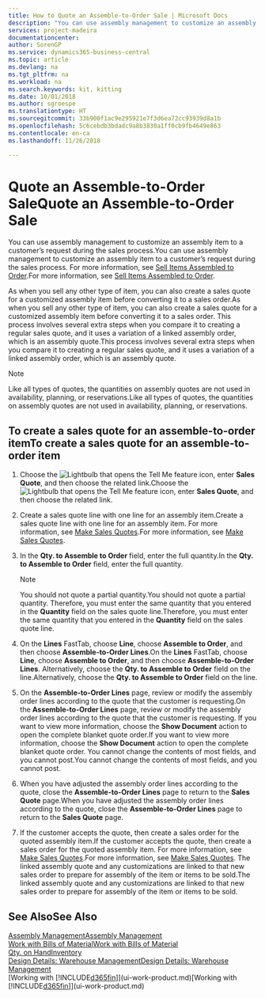 ```yaml
---
title: How to Quote an Assemble-to-Order Sale | Microsoft Docs
description: "You can use assembly management to customize an assembly item to a customer’s request during the sales process."
services: project-madeira
documentationcenter: 
author: SorenGP
ms.service: dynamics365-business-central
ms.topic: article
ms.devlang: na
ms.tgt_pltfrm: na
ms.workload: na
ms.search.keywords: kit, kitting
ms.date: 10/01/2018
ms.author: sgroespe
ms.translationtype: HT
ms.sourcegitcommit: 33b900f1ac9e295921e7f3d6ea72cc93939d8a1b
ms.openlocfilehash: 5c6cebdb3bdadc9a8b3830a1ff0cb9fb4649e863
ms.contentlocale: en-ca
ms.lasthandoff: 11/26/2018

---
```

# <a name="quote-an-assemble-to-order-sale"></a><span data-ttu-id="eafa1-103">Quote an Assemble-to-Order Sale</span><span class="sxs-lookup"><span data-stu-id="eafa1-103">Quote an Assemble-to-Order Sale</span></span>
<span data-ttu-id="eafa1-104">You can use assembly management to customize an assembly item to a customer’s request during the sales process.</span><span class="sxs-lookup"><span data-stu-id="eafa1-104">You can use assembly management to customize an assembly item to a customer’s request during the sales process.</span></span> <span data-ttu-id="eafa1-105">For more information, see [Sell Items Assembled to Order](assembly-how-to-sell-items-assembled-to-order.md).</span><span class="sxs-lookup"><span data-stu-id="eafa1-105">For more information, see [Sell Items Assembled to Order](assembly-how-to-sell-items-assembled-to-order.md).</span></span>  

<span data-ttu-id="eafa1-106">As when you sell any other type of item, you can also create a sales quote for a customized assembly item before converting it to a sales order.</span><span class="sxs-lookup"><span data-stu-id="eafa1-106">As when you sell any other type of item, you can also create a sales quote for a customized assembly item before converting it to a sales order.</span></span> <span data-ttu-id="eafa1-107">This process involves several extra steps when you compare it to creating a regular sales quote, and it uses a variation of a linked assembly order, which is an assembly quote.</span><span class="sxs-lookup"><span data-stu-id="eafa1-107">This process involves several extra steps when you compare it to creating a regular sales quote, and it uses a variation of a linked assembly order, which is an assembly quote.</span></span>

> [!NOTE]  
>  <span data-ttu-id="eafa1-108">Like all types of quotes, the quantities on assembly quotes are not used in availability, planning, or reservations.</span><span class="sxs-lookup"><span data-stu-id="eafa1-108">Like all types of quotes, the quantities on assembly quotes are not used in availability, planning, or reservations.</span></span>  

## <a name="to-create-a-sales-quote-for-an-assemble-to-order-item"></a><span data-ttu-id="eafa1-109">To create a sales quote for an assemble-to-order item</span><span class="sxs-lookup"><span data-stu-id="eafa1-109">To create a sales quote for an assemble-to-order item</span></span>  
1.  <span data-ttu-id="eafa1-110">Choose the ![Lightbulb that opens the Tell Me feature](media/ui-search/search_small.png "Tell me what you want to do") icon, enter **Sales Quote**, and then choose the related link.</span><span class="sxs-lookup"><span data-stu-id="eafa1-110">Choose the ![Lightbulb that opens the Tell Me feature](media/ui-search/search_small.png "Tell me what you want to do") icon, enter **Sales Quote**, and then choose the related link.</span></span>  
2.  <span data-ttu-id="eafa1-111">Create a sales quote line with one line for an assembly item.</span><span class="sxs-lookup"><span data-stu-id="eafa1-111">Create a sales quote line with one line for an assembly item.</span></span> <span data-ttu-id="eafa1-112">For more information, see [Make Sales Quotes](sales-how-make-offers.md).</span><span class="sxs-lookup"><span data-stu-id="eafa1-112">For more information, see [Make Sales Quotes](sales-how-make-offers.md).</span></span>  
3.  <span data-ttu-id="eafa1-113">In the **Qty. to Assemble to Order** field, enter the full quantity.</span><span class="sxs-lookup"><span data-stu-id="eafa1-113">In the **Qty. to Assemble to Order** field, enter the full quantity.</span></span>

    > [!NOTE]  
    >  <span data-ttu-id="eafa1-114">You should not quote a partial quantity.</span><span class="sxs-lookup"><span data-stu-id="eafa1-114">You should not quote a partial quantity.</span></span> <span data-ttu-id="eafa1-115">Therefore, you must enter the same quantity that you entered in the **Quantity** field on the sales quote line.</span><span class="sxs-lookup"><span data-stu-id="eafa1-115">Therefore, you must enter the same quantity that you entered in the **Quantity** field on the sales quote line.</span></span>  

4.  <span data-ttu-id="eafa1-116">On the **Lines** FastTab, choose **Line**, choose **Assemble to Order**, and then choose **Assemble-to-Order Lines**.</span><span class="sxs-lookup"><span data-stu-id="eafa1-116">On the **Lines** FastTab, choose **Line**, choose **Assemble to Order**, and then choose **Assemble-to-Order Lines**.</span></span> <span data-ttu-id="eafa1-117">Alternatively, choose the **Qty. to Assemble to Order** field on the line.</span><span class="sxs-lookup"><span data-stu-id="eafa1-117">Alternatively, choose the **Qty. to Assemble to Order** field on the line.</span></span>  
5.  <span data-ttu-id="eafa1-118">On the **Assemble-to-Order Lines** page, review or modify the assembly order lines according to the quote that the customer is requesting.</span><span class="sxs-lookup"><span data-stu-id="eafa1-118">On the **Assemble-to-Order Lines** page, review or modify the assembly order lines according to the quote that the customer is requesting.</span></span> <span data-ttu-id="eafa1-119">If you want to view more information, choose the **Show Document** action to open the complete blanket quote order.</span><span class="sxs-lookup"><span data-stu-id="eafa1-119">If you want to view more information, choose the **Show Document** action to open the complete blanket quote order.</span></span> <span data-ttu-id="eafa1-120">You cannot change the contents of most fields, and you cannot post.</span><span class="sxs-lookup"><span data-stu-id="eafa1-120">You cannot change the contents of most fields, and you cannot post.</span></span>  
6.  <span data-ttu-id="eafa1-121">When you have adjusted the assembly order lines according to the quote, close the **Assemble-to-Order Lines** page to return to the **Sales Quote** page.</span><span class="sxs-lookup"><span data-stu-id="eafa1-121">When you have adjusted the assembly order lines according to the quote, close the **Assemble-to-Order Lines** page to return to the **Sales Quote** page.</span></span>  
7.  <span data-ttu-id="eafa1-122">If the customer accepts the quote, then create a sales order for the quoted assembly item.</span><span class="sxs-lookup"><span data-stu-id="eafa1-122">If the customer accepts the quote, then create a sales order for the quoted assembly item.</span></span> <span data-ttu-id="eafa1-123">For more information, see [Make Sales Quotes](sales-how-make-offers.md).</span><span class="sxs-lookup"><span data-stu-id="eafa1-123">For more information, see [Make Sales Quotes](sales-how-make-offers.md).</span></span> <span data-ttu-id="eafa1-124">The linked assembly quote and any customizations are linked to that new sales order to prepare for assembly of the item or items to be sold.</span><span class="sxs-lookup"><span data-stu-id="eafa1-124">The linked assembly quote and any customizations are linked to that new sales order to prepare for assembly of the item or items to be sold.</span></span>  

## <a name="see-also"></a><span data-ttu-id="eafa1-125">See Also</span><span class="sxs-lookup"><span data-stu-id="eafa1-125">See Also</span></span>  
[<span data-ttu-id="eafa1-126">Assembly Management</span><span class="sxs-lookup"><span data-stu-id="eafa1-126">Assembly Management</span></span>](assembly-assemble-items.md)  
[<span data-ttu-id="eafa1-127">Work with Bills of Material</span><span class="sxs-lookup"><span data-stu-id="eafa1-127">Work with Bills of Material</span></span>](inventory-how-work-BOMs.md)  
[<span data-ttu-id="eafa1-128">Qty. on Hand</span><span class="sxs-lookup"><span data-stu-id="eafa1-128">Inventory</span></span>](inventory-manage-inventory.md)  
[<span data-ttu-id="eafa1-129">Design Details: Warehouse Management</span><span class="sxs-lookup"><span data-stu-id="eafa1-129">Design Details: Warehouse Management</span></span>](design-details-warehouse-management.md)  
<span data-ttu-id="eafa1-130">[Working with [!INCLUDE[d365fin](includes/d365fin_md.md)]](ui-work-product.md)</span><span class="sxs-lookup"><span data-stu-id="eafa1-130">[Working with [!INCLUDE[d365fin](includes/d365fin_md.md)]](ui-work-product.md)</span></span>

